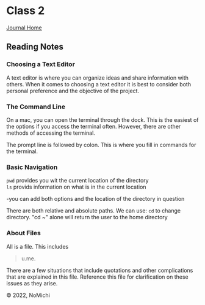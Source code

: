 # Class 2

[Journal Home](README.md)

## Reading Notes

### Choosing a Text Editor

A text editor is where you can organize ideas and share information with others. When it comes to choosing a text editor
it is best to consider both personal preference and the objective of the project.

### The Command Line

On a mac, you can open the terminal through the dock. This is the easiest of the options if you access the terminal often.
However, there are other methods of accessing the terminal.

The prompt line is followed by colon. This is where you fill in commands for the terminal.

### Basic Navigation

`pwd` provides you wit the current location of the directory  
`ls` provids information on what is in the current location  

  -you can add both options and the location of the directory in question

 There are both relative and absolute paths. We can use:
 `cd` to change directory. "cd ~" alone will return the user to the home directory

### About Files

All is a file. This includes

  > u.me.

There are a few situations that include quotations and other complications that are explained in this file. Reference this file for
clarification on these issues as they arise.

&copy; 2022, NoMichi

